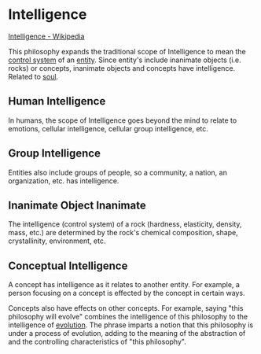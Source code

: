 # Intelligence

[Intelligence - Wikipedia](https://en.wikipedia.org/wiki/Intelligence)

This philosophy expands the traditional scope of Intelligence to mean the [control system](./control-system.md) of an [entity](./entity.md). Since entity's include inanimate objects (i.e. rocks) or concepts, inanimate objects and concepts have intelligence. Related to [soul](./soul.md).

## Human Intelligence

In humans, the scope of Intelligence goes beyond the mind to relate to emotions, cellular intelligence, cellular group intelligence, etc.

## Group Intelligence

Entities also include groups of people, so a community, a nation, an organization, etc. has intelligence.

## Inanimate Object Inanimate

The intelligence (control system) of a rock (hardness, elasticity, density, mass, etc.) are determined by the rock's chemical composition, shape, crystallinity, environment, etc.

## Conceptual Intelligence

A concept has intelligence as it relates to another entity. For example, a person focusing on a concept is effected by the concept in certain ways.

Concepts also have effects on other concepts. For example, saying "this philosophy will evolve" combines the intelligence of this philosophy to the intelligence of [evolution](./evolution.md). The phrase imparts a notion that this philosophy is under a process of evolution, adding to the meaning of the abstraction of and the controlling characteristics of "this philosophy".
